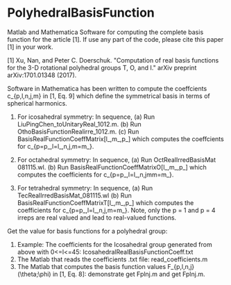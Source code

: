 # PolyhedralBasisFunction
Matlab and Mathematica Software for computing the complete basis function for the article [1]. If use any part of the code, please cite this paper [1] in your work.

[1] Xu, Nan, and Peter C. Doerschuk. "Computation of real basis functions for the 3-D rotational polyhedral groups T, O, and I." arXiv preprint arXiv:1701.01348 (2017).

Software in Mathematica has been written to compute the coeffcients c_{p,l,n,j,m} in [1, Eq. 9] which define the symmetrical basis in terms of spherical harmonics.
1. For icosahedral symmetry: In sequence,
 (a) Run LiuPingChen_toUnitaryReal_1012.m.
 (b) Run OthoBasisFunctionRealirre_1012.m.
 (c) Run BasisRealFunctionCoeffMatrix[l_,m_,p_] which computes the coeffcients for c_{p=p_,l=l_,n,j,m=m_}.

2. For octahedral symmetry: In sequence,
 (a) Run OctRealIrredBasisMat 081115.wl.
 (b) Run BasisRealFunctionCoeffMatrixO[l_,m_,p_] which computes the coefficients for c_{p=p_,l=l_,n,jmm=m_}.

3. For tetrahedral symmetry: In sequence,
 (a) Run TecRealIrredBasisMat_081115.wl
 (b) Run BasisRealFunctionCoeffMatrixT[l_,m_,p_] which computes the coefficients for c_{p=p_,l=l_,n,j,m=m_}. 
Note, only the p = 1 and p = 4 irreps are real valued and lead to real-valued functions.
 
Get the value for basis functions for a polyhedral group:
1. Example: The coefficients for the Icosahedral group generated from above with 0<=l<=45: IcosahedralRealBasisFunctionCoeff.txt
2. The Matlab that reads the coefficients .txt file: read_coefficients.m
3. The Matlab that computes the basis function values F_{p,l,n,j}(\theta;\phi) in [1, Eq. 8]: demonstrate get Fplnj.m and get Fplnj.m. 
